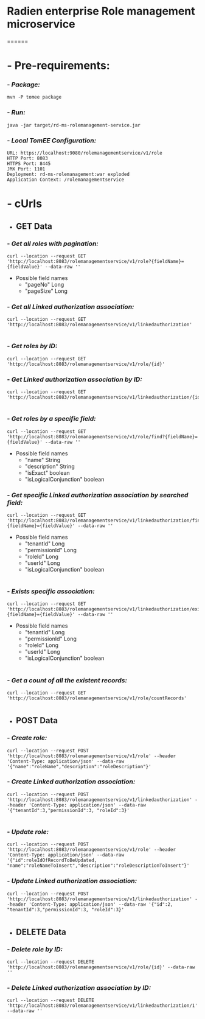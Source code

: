 # Radien enterprise Role management microservice
======

# - Pre-requirements:

### - ___Package:___
    mvn -P tomee package

### - ___Run:___
    java -jar target/rd-ms-rolemanagement-service.jar

### - ___Local TomEE Configuration:___
    URL: https://localhost:9080/rolemanagementservice/v1/role
    HTTP Port: 8083
    HTTPS Port: 8445
    JMX Port: 1101
    Deployment: rd-ms-rolemanagement:war exploded
    Application Context: /rolemanagementservice

#
# - cUrls

* GET Data
  ------
### - ___Get all roles with pagination:___
    curl --location --request GET 'http://localhost:8083/rolemanagementservice/v1/role?{fieldName}={fieldValue}' --data-raw ''
 - Possible field names
    - "pageNo" Long
    - "pageSize" Long

### - ___Get all Linked authorization association:___
    curl --location --request GET 'http://localhost:8083/rolemanagementservice/v1/linkedauthorization'
#
### - ___Get roles by ID:___
    curl --location --request GET 'http://localhost:8083/rolemanagementservice/v1/role/{id}'
### - ___Get Linked authorization association by ID:___
    curl --location --request GET 'http://localhost:8083/rolemanagementservice/v1/linkedauthorization/{id}'
#
### - ___Get roles by a specific field:___
    curl --location --request GET 'http://localhost:8083/rolemanagementservice/v1/role/find?{fieldName}={fieldValue}' --data-raw ''
  - Possible field names
    - "name" String
    - "description" String
    - "isExact" boolean
    - "isLogicalConjunction" boolean

### - ___Get specific Linked authorization association by searched field:___
    curl --location --request GET 'http://localhost:8083/rolemanagementservice/v1/linkedauthorization/find?{fieldName}={fieldValue}' --data-raw ''
  - Possible field names
    - "tenantId" Long
    - "permissionId" Long
    - "roleId" Long
    - "userId" Long
    - "isLogicalConjunction" boolean

#
### - ___Exists specific association:___
    curl --location --request GET 'http://localhost:8083/rolemanagementservice/v1/linkedauthorization/exists?{fieldName}={fieldValue}' --data-raw ''
  - Possible field names
    - "tenantId" Long
    - "permissionId" Long
    - "roleId" Long
    - "userId" Long
    - "isLogicalConjunction" boolean
 
#
### - ___Get a count of all the existent records:___
    curl --location --request GET 'http://localhost:8083/rolemanagementservice/v1/role/countRecords'

#
#
* POST Data
  ------
### - ___Create role:___
    curl --location --request POST 'http://localhost:8083/rolemanagementservice/v1/role' --header 'Content-Type: application/json' --data-raw '{"name":"roleName","description":"roleDescription"}'
### - ___Create Linked authorization association:___
    curl --location --request POST 'http://localhost:8083/rolemanagementservice/v1/linkedauthorization' --header 'Content-Type: application/json' --data-raw '{"tenantId":3,"permissionId":3, "roleId":3}'

#
### - ___Update role:___
    curl --location --request POST 'http://localhost:8083/rolemanagementservice/v1/role' --header 'Content-Type: application/json' --data-raw '{"id":roleIdOfRecordToBeUpdated, "name":"roleNameToInsert","description":"roleDescriptionToInsert"}'
### - ___Update Linked authorization association:___
    curl --location --request POST 'http://localhost:8083/rolemanagementservice/v1/linkedauthorization' --header 'Content-Type: application/json' --data-raw '{"id":2, "tenantId":3,"permissionId":3, "roleId":3}'

#
* DELETE Data
  ------
### - ___Delete role by ID:___
    curl --location --request DELETE 'http://localhost:8083/rolemanagementservice/v1/role/{id}' --data-raw ''
### - ___Delete Linked authorization association by ID:___
    curl --location --request DELETE 'http://localhost:8083/rolemanagementservice/v1/linkedauthorization/1' --data-raw ''
